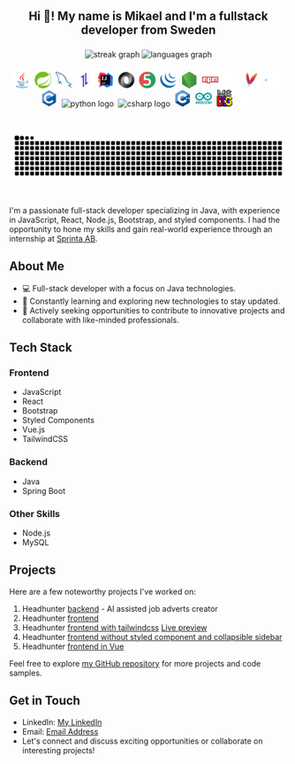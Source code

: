 <h2 align="center">Hi 👋! My name is Mikael and I'm a fullstack developer from Sweden</h2>

###

<div align="center">
  <img src="https://streak-stats.demolab.com?user=MikaelEngvall&locale=en&mode=weekly&theme=dracula&hide_border=false&border_radius=5&date_format=j%20M%5B%20Y%5D" height="150" alt="streak graph"  />
  <img src="https://github-readme-stats.vercel.app/api/top-langs?username=MikaelEngvall&locale=en&hide_title=false&layout=compact&card_width=320&langs_count=5&theme=dracula&hide_border=false" height="150" alt="languages graph"  />
  
###

<div align="center">
  <picture>
  <img src="https://github.com/devicons/devicon/blob/v2.16.0/icons/java/java-original.svg" unselectable="on" height="30" alt="java logo"  />
  <img width="12" />
  </picture>
  <picture>
  <img src="https://github.com/devicons/devicon/blob/v2.16.0/icons/spring/spring-original.svg" height="30" alt="spring logo"  />
  <img width="12" />
  </picture>
  <picture>
  <img src="https://github.com/devicons/devicon/blob/v2.16.0/icons/mysql/mysql-original.svg" height="30" alt="mySql logo"  />
  <img width="12" />
  </picture>
  <picture>
  <img src="https://github.com/devicons/devicon/blob/v2.16.0/icons/axios/axios-plain.svg" height="30" alt="axios logo"  />
  <img width="12" />
  </picture>
  <picture>
  <img src="https://github.com/devicons/devicon/blob/v2.16.0/icons/intellij/intellij-original.svg" height="30" alt="intellij logo"  />
  <img width="12" />
  </picture>
  <picture>
  <img src="https://github.com/devicons/devicon/blob/v2.16.0/icons/json/json-original.svg" height="30" alt="json logo"  />
  <img width="12" />  
  </picture>
  <picture>
  <img src="https://github.com/devicons/devicon/blob/v2.16.0/icons/junit/junit-original.svg" height="30" alt="junit logo"  />
  <img width="12" />
  </picture>
  <picture>
  <img src="https://github.com/devicons/devicon/blob/v2.16.0/icons/jquery/jquery-original.svg" height="30" alt="jquery logo"  />
  <img width="12" />
  </picture>
  <picture>
  <img src="https://github.com/devicons/devicon/blob/v2.16.0/icons/nodejs/nodejs-original.svg" height="30" alt="node.js logo"  />
  <img width="12" /> 
  </picture>
  <picture>
  <img src="https://github.com/devicons/devicon/blob/v2.16.0/icons/npm/npm-original-wordmark.svg" height="30" alt="npm logo"  />
  <img width="12" /> 
  </picture>
  <picture>
  <img src="icons8-chatgpt-50.png" height="30" alt="opeai logo"  />
  <img width="12" />
  </picture>
  <picture>
  <img src="https://github.com/devicons/devicon/blob/v2.16.0/icons/maven/maven-original.svg" height="30" alt="maven logo"  />
  <img width="12" />
  </picture>
  </picture>
  <picture>
  <img src="https://github.com/devicons/devicon/blob/v2.16.0/icons/tailwindcss/tailwindcss-original-wordmark.svg" height="30" alt="tailwind logo"  />
  <img width="12" />
  </picture>
  <picture>
  <img src="https://github.com/devicons/devicon/blob/v2.16.0/icons/c/c-original.svg" height="30" alt="c logo"  />
  <img width="12" />
  </picture>
  <picture>
  <img src="https://cdn.jsdelivr.net/gh/devicons/devicon/icons/python/python-original.svg" height="30" alt="python logo"  />
  <img width="12" />
  </picture>
  <picture>
  <img src="https://cdn.jsdelivr.net/gh/devicons/devicon/icons/csharp/csharp-original.svg" height="30" alt="csharp logo"  />
  <img width="12" />
  </picture>
  <picture>
  <img src="https://github.com/devicons/devicon/blob/v2.16.0/icons/cplusplus/cplusplus-original.svg" height="30" alt="c++ logo"  />
  <img width="12" />
  </picture>
  <picture>
  <img src="https://github.com/devicons/devicon/blob/v2.16.0/icons/arduino/arduino-original-wordmark.svg" height="30" alt="arduino logo"  />
  <img width="12" />
  </picture>
  <picture>
  <img src="https://github.com/devicons/devicon/blob/v2.16.0/icons/msdos/msdos-original.svg" height="30" alt="msdos logo"  />
  <img width="12" />
  </picture>
  <picture>
  <img src="icons8-github-50.png" height="30" alt="github logo"  />
  <img width="12" />
  </picture>
</div>
 
###

<br clear="both">
<div align="center">
  <picture>
<img src="https://raw.githubusercontent.com/MikaelEngvall/MikaelEngvall/output/snake.svg" alt="Snake animation" />
    </picture>
</div>
<div align="left">
  
###

I'm a passionate full-stack developer specializing in Java, with experience in JavaScript, React, Node.js, Bootstrap, and styled components. I had the opportunity to hone my skills and gain real-world experience through an internship at [Sprinta AB](https://sprinta.se).

## About Me

- 💻 Full-stack developer with a focus on Java technologies.
- 🌱 Constantly learning and exploring new technologies to stay updated.
- 🚀 Actively seeking opportunities to contribute to innovative projects and collaborate with like-minded professionals.

## Tech Stack
### Frontend

- JavaScript
- React
- Bootstrap
- Styled Components
- Vue.js
- TailwindCSS

### Backend

- Java
- Spring Boot

### Other Skills

- Node.js
- MySQL

## Projects

Here are a few noteworthy projects I've worked on:
1. Headhunter [backend](https://github.com/MikaelEngvall/headhunter-backend) - AI assisted job adverts creator
2. Headhunter [frontend](https://github.com/MikaelEngvall/headhunter-frontend)
3. Headhunter [frontend with tailwindcss](https://github.com/MikaelEngvall/HeadhunterWithTailwind) [Live preview](https://headhunterwithtailwind.onrender.com/)
4. Headhunter [frontend without styled component and collapsible sidebar](https://github.com/MikaelEngvall/headhunter-sidebare-final)
5. Headhunter [frontend in Vue](https://github.com/MikaelEngvall/vue-headhunter-init)

Feel free to explore [my GitHub repository](https://github.com/MikaelEngvall) for more projects and code samples.

## Get in Touch

- LinkedIn: [My LinkedIn](https://www.linkedin.com/in/mikaelengvall/)
- Email: [Email Address](mailto:mikael.engvall.me@gmail.com)
- Let's connect and discuss exciting opportunities or collaborate on interesting projects!
</div>

<!---
MikaelEngvall/MikaelEngvall is a ✨ special ✨ repository because its `README.md` (this file) appears on your GitHub profile.
- 🎓 Pursuing excellence in software development through hands-on experience and continuous education.
You can click the Preview link to take a look at your changes.
--->
